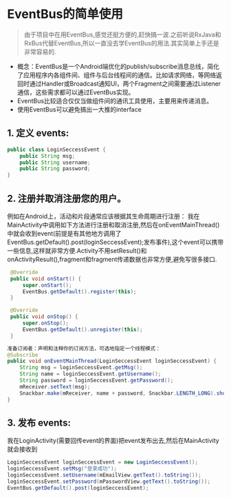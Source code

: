# EventBus的简单使用

> 由于项目中在用EventBus,感觉还挺方便的,赶快搞一波.之前听说RxJava和RxBus代替EventBus,所以一直没去学EventBus的用法.其实简单上手还是非常容易的.

- 概念：EventBus是一个Android端优化的publish/subscribe消息总线，简化了应用程序内各组件间、组件与后台线程间的通信。比如请求网络，等网络返回时通过Handler或Broadcast通知UI，两个Fragment之间需要通过Listener通信，这些需求都可以通过EventBus实现。
- EventBus比较适合仅仅当做组件间的通讯工具使用，主要用来传递消息。
- 使用EventBus可以避免搞出一大推的interface

## 1. 定义 events:
```java
public class LoginSeccessEvent {
    public String msg;
    public String username;
    public String password;
}
```
## 2. 注册并取消注册您的用户。 
例如在Android上，活动和片段通常应该根据其生命周期进行注册：
我在MainActivity中调用如下方法进行注册和取消注册,然后在onEventMainThread()中就会收到event(前提是有其他地方调用了EventBus.getDefault().post(loginSeccessEvent);发布事件),这个event可以携带一些信息,这样就非常方便.Activity不用setResult()和onActivityResult(),fragment和fragment传递数据也非常方便,避免写很多接口.
```java
 @Override
 public void onStart() {
     super.onStart();
     EventBus.getDefault().register(this);
 }

 @Override
 public void onStop() {
     super.onStop();
     EventBus.getDefault().unregister(this);
 }

准备订阅者：声明和注释你的订阅方法，可选地指定一个线程模式：
@Subscribe
public void onEventMainThread(LoginSeccessEvent loginSeccessEvent) {
    String msg = loginSeccessEvent.getMsg();
    String name = loginSeccessEvent.getUsername();
    String password = loginSeccessEvent.getPassword();
    mReceiver.setText(msg);
    Snackbar.make(mReceiver, name + password, Snackbar.LENGTH_LONG).show();
}

```

## 3. 发布 events:
我在LoginActivity(需要回传event的界面)把event发布出去,然后在MainActivity就会接收到
```java
LoginSeccessEvent loginSeccessEvent = new LoginSeccessEvent();
loginSeccessEvent.setMsg("登录成功");
loginSeccessEvent.setUsername(mEmailView.getText().toString());
loginSeccessEvent.setPassword(mPasswordView.getText().toString());
EventBus.getDefault().post(loginSeccessEvent);
```
